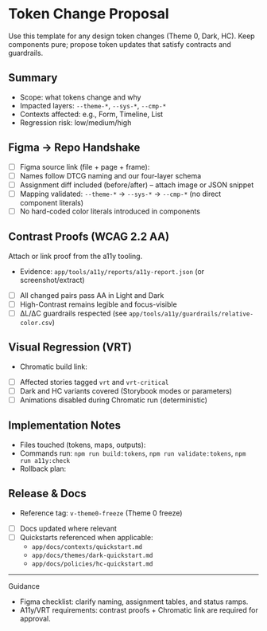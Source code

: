# Token Change Proposal

Use this template for any design token changes (Theme 0, Dark, HC). Keep components pure; propose token updates that satisfy contracts and guardrails.

## Summary
- Scope: what tokens change and why
- Impacted layers: `--theme-*`, `--sys-*`, `--cmp-*`
- Contexts affected: e.g., Form, Timeline, List
- Regression risk: low/medium/high

## Figma → Repo Handshake
- [ ] Figma source link (file + page + frame):
- [ ] Names follow DTCG naming and our four-layer schema
- [ ] Assignment diff included (before/after) – attach image or JSON snippet
- [ ] Mapping validated: `--theme-*` → `--sys-*` → `--cmp-*` (no direct component literals)
- [ ] No hard-coded color literals introduced in components

## Contrast Proofs (WCAG 2.2 AA)
Attach or link proof from the a11y tooling.

- Evidence: `app/tools/a11y/reports/a11y-report.json` (or screenshot/extract)
- [ ] All changed pairs pass AA in Light and Dark
- [ ] High-Contrast remains legible and focus-visible
- [ ] ΔL/ΔC guardrails respected (see `app/tools/a11y/guardrails/relative-color.csv`)

## Visual Regression (VRT)
- Chromatic build link: 
- [ ] Affected stories tagged `vrt` and `vrt-critical`
- [ ] Dark and HC variants covered (Storybook modes or parameters)
- [ ] Animations disabled during Chromatic run (deterministic)

## Implementation Notes
- Files touched (tokens, maps, outputs):
- Commands run: `npm run build:tokens`, `npm run validate:tokens`, `npm run a11y:check`
- Rollback plan:

## Release & Docs
- Reference tag: `v-theme0-freeze` (Theme 0 freeze)
- [ ] Docs updated where relevant
- [ ] Quickstarts referenced when applicable:
  - `app/docs/contexts/quickstart.md`
  - `app/docs/themes/dark-quickstart.md`
  - `app/docs/policies/hc-quickstart.md`

---

Guidance
- Figma checklist: clarify naming, assignment tables, and status ramps.
- A11y/VRT requirements: contrast proofs + Chromatic link are required for approval.
